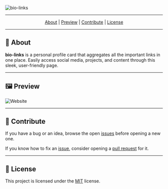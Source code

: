 ![bio-links](https://socialify.git.ci/noowz/bio-links/image?description=1&forks=1&issues=1&language=1&name=1&owner=1&pattern=Solid&pulls=1&stargazers=1&theme=Auto)

---

<p align="center">
 <a href="#-about">About</a> |
 <a href="#%EF%B8%8F-preview">Preview</a> |
 <a href="#-contribute">Contribute</a> |
 <a href="#-license">License</a>
</p>

---

## **📙 About**

**bio-links** is a personal profile card that aggregates all the important links in one place. Easily access social media, projects, and content through this sleek, user-friendly page.

---

## **🖼️ Preview**

![Website](https://i.imgur.com/PYzPs5X.png)

---

## 🐛 **Contribute**

If you have a bug or an idea, browse the open [issues](https://github.com/noowz/bio-links/issues) before opening a new one.

If you know how to fix an [issue](https://github.com/noowz/bio-links/issues), consider opening a [pull request](https://github.com/noowz/bio-links/pulls) for it.

---

## 📝 **License**

This project is licensed under the [MIT](./LICENSE) license.
